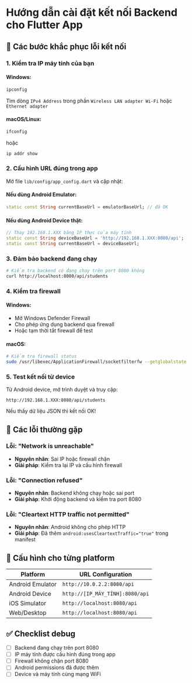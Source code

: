 # Hướng dẫn cài đặt kết nối Backend cho Flutter App

## 🔧 Các bước khắc phục lỗi kết nối

### 1. **Kiểm tra IP máy tính của bạn**

#### Windows:

```bash
ipconfig
```

Tìm dòng `IPv4 Address` trong phần `Wireless LAN adapter Wi-Fi` hoặc `Ethernet adapter`

#### macOS/Linux:

```bash
ifconfig
```

hoặc

```bash
ip addr show
```

### 2. **Cấu hình URL đúng trong app**

Mở file `lib/config/app_config.dart` và cập nhật:

#### Nếu dùng **Android Emulator**:

```dart
static const String currentBaseUrl = emulatorBaseUrl; // đã OK
```

#### Nếu dùng **Android Device thật**:

```dart
// Thay 192.168.1.XXX bằng IP thực của máy tính
static const String deviceBaseUrl = 'http://192.168.1.XXX:8080/api';
static const String currentBaseUrl = deviceBaseUrl;
```

### 3. **Đảm bảo backend đang chạy**

```bash
# Kiểm tra backend có đang chạy trên port 8080 không
curl http://localhost:8080/api/students
```

### 4. **Kiểm tra firewall**

#### Windows:

- Mở Windows Defender Firewall
- Cho phép ứng dụng backend qua firewall
- Hoặc tạm thời tắt firewall để test

#### macOS:

```bash
# Kiểm tra firewall status
sudo /usr/libexec/ApplicationFirewall/socketfilterfw --getglobalstate
```

### 5. **Test kết nối từ device**

Từ Android device, mở trình duyệt và truy cập:

```
http://192.168.1.XXX:8080/api/students
```

Nếu thấy dữ liệu JSON thì kết nối OK!

## 🚨 Các lỗi thường gặp

### Lỗi: "Network is unreachable"

- **Nguyên nhân**: Sai IP hoặc firewall chặn
- **Giải pháp**: Kiểm tra lại IP và cấu hình firewall

### Lỗi: "Connection refused"

- **Nguyên nhân**: Backend không chạy hoặc sai port
- **Giải pháp**: Khởi động backend và kiểm tra port 8080

### Lỗi: "Cleartext HTTP traffic not permitted"

- **Nguyên nhân**: Android không cho phép HTTP
- **Giải pháp**: Đã thêm `android:usesCleartextTraffic="true"` trong manifest

## 📱 Cấu hình cho từng platform

| Platform         | URL Configuration               |
| ---------------- | ------------------------------- |
| Android Emulator | `http://10.0.2.2:8080/api`      |
| Android Device   | `http://[IP_MÁY_TÍNH]:8080/api` |
| iOS Simulator    | `http://localhost:8080/api`     |
| Web/Desktop      | `http://localhost:8080/api`     |

## ✅ Checklist debug

- [ ] Backend đang chạy trên port 8080
- [ ] IP máy tính được cấu hình đúng trong app
- [ ] Firewall không chặn port 8080
- [ ] Android permissions đã được thêm
- [ ] Device và máy tính cùng mạng WiFi
